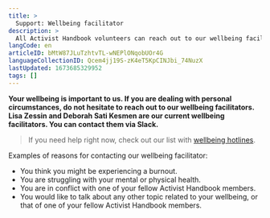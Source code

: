 ```yaml
---
title: >
  Support: Wellbeing facilitator
description: >
  All Activist Handbook volunteers can reach out to our wellbeing facilitator
langCode: en
articleID: bMtW87JLuTzhtvTL-wNEPlONqobUOr4G
languageCollectionID: Qcem4jj19S-zK4eT5KpCINJbi_74NuzX
lastUpdated: 1673685329952
tags: []
---
```


**Your wellbeing is important to us. If you are dealing with personal circumstances, do not hesitate to reach out to our wellbeing facilitators. Lisa Zessin and Deborah Sati Kesmen are our current wellbeing facilitators. You can contact them via Slack.**

> If you need help right now, check out our list with [wellbeing hotlines](/wellbeing/hotlines).

Examples of reasons for contacting our wellbeing facilitator:

-   You think you might be experiencing a burnout.
-   You are struggling with your mental or physical health.
-   You are in conflict with one of your fellow Activist Handbook members.
-   You would like to talk about any other topic related to your wellbeing, or that of one of your fellow Activist Handbook members.